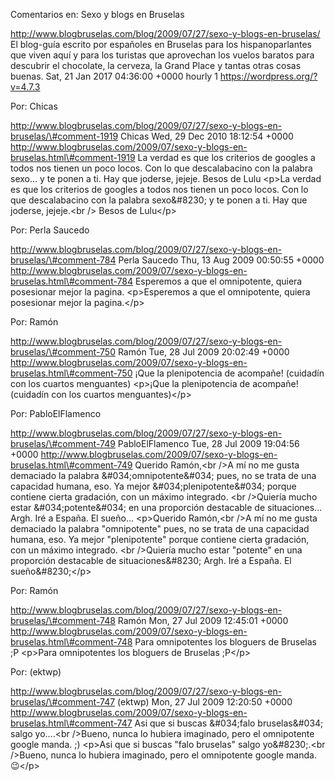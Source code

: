 Comentarios en: Sexo y blogs en Bruselas

http://www.blogbruselas.com/blog/2009/07/27/sexo-y-blogs-en-bruselas/ El
blog-guía escrito por españoles en Bruselas para los hispanoparlantes
que viven aquí y para los turistas que aprovechan los vuelos baratos
para descubrir el chocolate, la cerveza, la Grand Place y tantas otras
cosas buenas. Sat, 21 Jan 2017 04:36:00 +0000 hourly 1
https://wordpress.org/?v=4.7.3

Por: Chicas

http://www.blogbruselas.com/blog/2009/07/27/sexo-y-blogs-en-bruselas/\#comment-1919
Chicas Wed, 29 Dec 2010 18:12:54 +0000
http://www.blogbruselas.com/2009/07/sexo-y-blogs-en-bruselas.html\#comment-1919
La verdad es que los criterios de googles a todos nos tienen un poco
locos. Con lo que descalabacino con la palabra sexo\... y te ponen a ti.
Hay que joderse, jejeje. Besos de Lulu \<p\>La verdad es que los
criterios de googles a todos nos tienen un poco locos. Con lo que
descalabacino con la palabra sexo&\#8230; y te ponen a ti. Hay que
joderse, jejeje.\<br /\> Besos de Lulu\</p\>

Por: Perla Saucedo

http://www.blogbruselas.com/blog/2009/07/27/sexo-y-blogs-en-bruselas/\#comment-784
Perla Saucedo Thu, 13 Aug 2009 00:50:55 +0000
http://www.blogbruselas.com/2009/07/sexo-y-blogs-en-bruselas.html\#comment-784
Esperemos a que el omnipotente, quiera posesionar mejor la pagina.
\<p\>Esperemos a que el omnipotente, quiera posesionar mejor la
pagina.\</p\>

Por: Ramón

http://www.blogbruselas.com/blog/2009/07/27/sexo-y-blogs-en-bruselas/\#comment-750
Ramón Tue, 28 Jul 2009 20:02:49 +0000
http://www.blogbruselas.com/2009/07/sexo-y-blogs-en-bruselas.html\#comment-750
¡Que la plenipotencia de acompañe! (cuidadín con los cuartos menguantes)
\<p\>¡Que la plenipotencia de acompañe! (cuidadín con los cuartos
menguantes)\</p\>

Por: PabloElFlamenco

http://www.blogbruselas.com/blog/2009/07/27/sexo-y-blogs-en-bruselas/\#comment-749
PabloElFlamenco Tue, 28 Jul 2009 19:04:56 +0000
http://www.blogbruselas.com/2009/07/sexo-y-blogs-en-bruselas.html\#comment-749
Querido Ramón,&lt;br /&gt;A mí no me gusta demaciado la palabra
&\#034;omnipotente&\#034; pues, no se trata de una capacidad humana,
eso. Ya mejor &\#034;plenipotente&\#034; porque contiene cierta
gradación, con un máximo integrado. &lt;br /&gt;Quiería mucho estar
&\#034;potente&\#034; en una proporción destacable de situaciones\...
Argh. Iré a España. El sueño\... \<p\>Querido Ramón,\<br /\>A mí no me
gusta demaciado la palabra &quot;omnipotente&quot; pues, no se trata de
una capacidad humana, eso. Ya mejor &quot;plenipotente&quot; porque
contiene cierta gradación, con un máximo integrado. \<br /\>Quiería
mucho estar &quot;potente&quot; en una proporción destacable de
situaciones&\#8230; Argh. Iré a España. El sueño&\#8230;\</p\>

Por: Ramón

http://www.blogbruselas.com/blog/2009/07/27/sexo-y-blogs-en-bruselas/\#comment-748
Ramón Mon, 27 Jul 2009 12:45:01 +0000
http://www.blogbruselas.com/2009/07/sexo-y-blogs-en-bruselas.html\#comment-748
Para omnipotentes los bloguers de Bruselas ;P \<p\>Para omnipotentes los
bloguers de Bruselas ;P\</p\>

Por: (ektwp)

http://www.blogbruselas.com/blog/2009/07/27/sexo-y-blogs-en-bruselas/\#comment-747
(ektwp) Mon, 27 Jul 2009 12:20:50 +0000
http://www.blogbruselas.com/2009/07/sexo-y-blogs-en-bruselas.html\#comment-747
Asi que si buscas &\#034;falo bruselas&\#034; salgo yo\....&lt;br
/&gt;Bueno, nunca lo hubiera imaginado, pero el omnipotente google
manda. ;) \<p\>Asi que si buscas &quot;falo bruselas&quot; salgo
yo&\#8230;.\<br /\>Bueno, nunca lo hubiera imaginado, pero el
omnipotente google manda. 😉\</p\>
